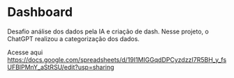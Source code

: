 # Dashboard

Desafio análise dos dados pela IA e criação de dash.
Nesse projeto, o ChatGPT realizou a categorização dos dados.

Acesse aqui https://docs.google.com/spreadsheets/d/19I1MIGGqdDPCyzdzzI7R5BH_y_fsUFBlPMnY_aStRSU/edit?usp=sharing

